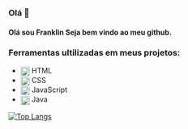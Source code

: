 ### Olá 👋

#### Olá sou Franklin Seja bem vindo ao meu github.

### Ferramentas ultilizadas em meus projetos:

* <img align="center" src="https://cdn.jsdelivr.net/gh/devicons/devicon/icons/html5/html5-original.svg" height="18px" width="18px"> HTML
* <img align="center" src="https://cdn.jsdelivr.net/gh/devicons/devicon/icons/css3/css3-original.svg" height="18px" width="18px"> CSS
* <img align="center" src="https://cdn.jsdelivr.net/gh/devicons/devicon/icons/javascript/javascript-original.svg" height="18px" width="18px"> JavaScript
* <img align="center" src="https://cdn.jsdelivr.net/gh/devicons/devicon/icons/java/java-original.svg" height="18px" width="18px"> Java

[![Top Langs](https://github-readme-stats.vercel.app/api/top-langs/?username=franklinST-05&layout=compact)](https://github.com/franklinST-05/franklinST-05)
